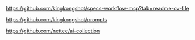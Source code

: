 https://github.com/kingkongshot/specs-workflow-mcp?tab=readme-ov-file

https://github.com/kingkongshot/prompts

https://github.com/nettee/ai-collection